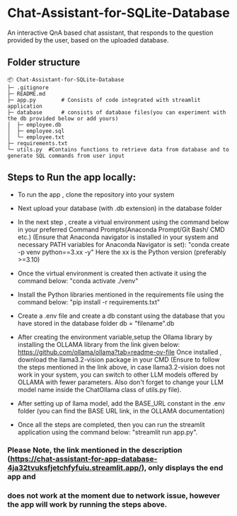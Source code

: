 # Chat-Assistant-for-SQLite-Database
An interactive QnA based chat assistant, that responds to the question provided by the user, based on the uploaded database.

## Folder structure

```
📦 Chat-Assistant-for-SQLite-Database
├─ .gitignore
├─ README.md
├─ app.py        # Consists of code integrated with streamlit application
├─ database      # consists of database files(you can experiment with the db provided below or add yours)
│  ├─ employee.db
│  ├─ employee.sql
│  └─ employee.txt
├─ requirements.txt
└─ utils.py  #Contains functions to retrieve data from database and to generate SQL commands from user input
```
## Steps to Run the app locally:

+ To run the app , clone the repository into your system
  
+ Next upload your database (with .db extension) 
  in the database folder
  
+ In the next step , create a virtual environment using the command below in your preferred Command Prompts(Anaconda Prompt/Git Bash/ CMD etc.) (Ensure that Anaconda navigator
  is installed in your system and necessary PATH variables for Anaconda Navigator is set):
  "conda create -p venv python==3.xx -y"
      Here the xx is the Python version (preferably >=3.10) 

+ Once the virtual environment is created then activate it using the command below:
  "conda activate ./venv"
  
+ Install the Python libraries mentioned in the requirements file  using the command below:
  "pip install -r requirements.txt"

+ Create a .env file and create a db constant using the database that you have stored in the database folder
  db = "filename".db

+ After creating the environment variable,setup the Ollama library by installing the OLLAMA library from the link given below:
  https://github.com/ollama/ollama?tab=readme-ov-file
  Once installed , download the llama3.2-vision package in your CMD (Ensure to follow the steps mentioned in the link above, in case llama3.2-vision
  does not work in your system, you can switch to other LLM models offered by OLLAMA with fewer parameters. Also don't forget to change your LLM model name
  inside the ChatOllama class of utils.py file).

+ After setting up of llama model, add the BASE_URL constant in the .env folder (you can find the BASE URL link, in the OLLAMA documentation)
  
+ Once all the steps are completed, then you can run the streamlit application using the command below:
   "streamlit run app.py".

### Please Note, the link mentioned in the description (https://chat-assistant-for-app-database-4ja32tvuksfjetchfyfuiu.streamlit.app/), only displays the end app and 
### does not work at the moment due to network issue, however the app will work by running the steps above.
    
